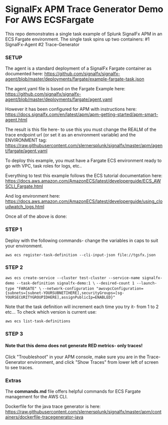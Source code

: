 # SignalFx APM Trace Generator Demo For AWS ECSFargate

This repo demonstrates a single task example of Splunk SignalFx APM in an ECS Fargate environment.
The single task spins up two containers:
#1 SignalFx-Agent
#2 Trace-Generator

### SETUP
The agent is a standard deployment of a SignalFx Fargate container as documented here:
https://github.com/signalfx/signalfx-agent/blob/master/deployments/fargate/example-fargate-task.json

The agent.yaml file is based on the Fargate Example here:
https://github.com/signalfx/signalfx-agent/blob/master/deployments/fargate/agent.yaml

However it has been configured for APM with instructions here:
https://docs.signalfx.com/en/latest/apm/apm-getting-started/apm-smart-agent.html

The result is this file here- to use this you must change the REALM of the trace endpoint url (or set it as an environment variable) and the ENVIRONMENT tag:
https://raw.githubusercontent.com/slernersplunk/signalfx/master/apm/agent/fargate/agent.yaml

To deploy this example, you must have a Fargate ECS environment ready to go with VPC, task roles for logs, etc..

Everything to test this example follows the ECS tutorial documentation here:
https://docs.aws.amazon.com/AmazonECS/latest/developerguide/ECS_AWSCLI_Fargate.html

And log environment here:
https://docs.aws.amazon.com/AmazonECS/latest/developerguide/using_cloudwatch_logs.html

Once all of the above is done:

### STEP 1
Deploy with the following commands- change the variables in caps to suit your environment.
```
aws ecs register-task-definition --cli-input-json file://tgsfx.json
```
### STEP 2
`aws ecs create-service --cluster test-cluster --service-name signalfx-demo --task-definition signalfx-demo:1 \`
`--desired-count 1 --launch-type "FARGATE" \`
`--network-configuration "awsvpcConfiguration={subnets=[subnet-YOURSUBNETIHERE],securityGroups=[sg-YOURSECURITYGROUPIDHERE],assignPublicIp=ENABLED}"`

Note that the task definition will increment each time you try it- from 1 to 2 etc... 
To check which version is current use:

`aws ecs list-task-definitions`

### STEP 3

#### Note that this demo does not generate RED metrics- only traces! 

Click "Troubleshoot" in your APM console, make sure you are in the Trace-Generator environment, and click "Show Traces" from lower left of screen to see traces.

### Extras

The **commands.md** file offers helpful commands for ECS Fargate management for the AWS CLI.

Dockerfile for the java trace generator is here: https://raw.githubusercontent.com/slernersplunk/signalfx/master/apm/containers/dockerfile-tracegenerator-java
